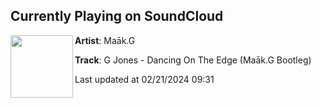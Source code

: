 ## Currently Playing on SoundCloud

[<img align="left" width="100" src="https://i1.sndcdn.com/artworks-7EW7W5NKf5viV1CB-dnUj5Q-t500x500.jpg">](https://soundcloud.com/maakg/gjones-dancing-on-the-edge-maakg-bootleg)

**Artist**: Maāk.G 

**Track**: G Jones - Dancing On The Edge (Maāk.G Bootleg)

Last updated at 02/21/2024 09:31
